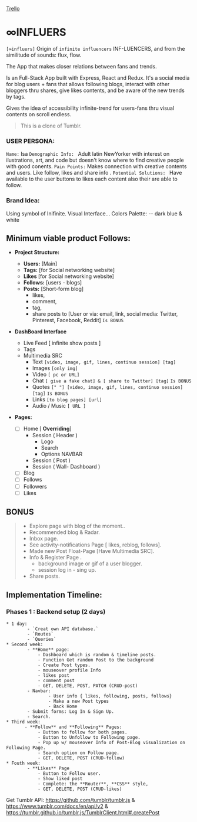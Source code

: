[Trello](https://trello.com/b/BdiIr9lF )

# ∞INFLUERS
`[∞influers]` Origin of `infinite influencers` INF-LUENCERS, and from the similitude of sounds: flux, flow.

The App that makes closer relations between fans and trends. 

Is an Full-Stack App built with Express, React and Redux. It's a social media for blog users + fans that allows following blogs, interact with other bloggers thru shares, give likes contents, and be aware of the new trends by tags.

Gives the idea of accessibility infinite-trend for users-fans thru visual contents on scroll endless.
> This is a clone of Tumblr.

### USER PERSONA: 

`Name:` Isa
`Demographic Info: ` Adult latin NewYorker with interest on ilustrations, art, and code but doesn't know where to find creative people with good conents. 
`Pain Points:`  Makes connection with creative contents and users. Like follow, likes and share info . 
`Potential Solutions: ` Have available to the user buttons to likes each content also their are able to follow.

### Brand Idea: 
Using symbol of Inifinite.
Visual Interface...
Colors Palette: -- dark blue & white 

## Minimum viable product Follows:
  - **Project Structure:** 
    - **Users:** [Main]
    - **Tags:**  [for Social networking website]
    - **Likes**  [for Social networking website]
    - **Follows:** [users - blogs]
    - **Posts:** [Short-form blog] 
        - likes, 
        - comment, 
        - tag,
        - share posts to [User or via: email, link, social media: Twitter, Pinterest, Facebook, Reddit] `Is BONUS`

 - **DashBoard Interface**
     - Live Feed [ infinite show posts ]
     - Tags
     - Multimedia SRC
        - Text `[video, image, gif, lines, continuo session] [tag]`
        - Images `[only img]`
        - Video `[ pc or URL]`
        - Chat `[ give a fake chat] & [ share to Twitter] [tag]` `Is BONUS`
        - Quotes `[" "] [video, image, gif, lines, continuo session] [tag]` `Is BONUS`
        - Links `[to blog pages] [url]`
        - Audio / Music `[ URL ]`

 - **Pages:**
    - [ ] Home [ **Overriding**]
        - Session ( Header )
            - Logo
            - Search
            - Options NAVBAR
        - Session ( Post )
        - Session ( Wall- Dashboard )
    - [ ] Blog
    - [ ] Follows 
    - [ ] Followers
    - [ ] Likes 

## BONUS
>    - Explore page with blog of the moment..
>    - Recommended blog & Radar.
>    - Inbox page.
>    - See activity-notifications Page [ likes, reblog, follows].
>    - Made new Post Float-Page [Have Multimedia SRC].
>    - Info & Register Page .
>        - background image or gif of a user blogger.
>        - session log in - sing up.
>   - Share posts.

## Implementation Timeline: 
### Phases 1 : Backend setup (2 days)
    * 1 day: 
            - `Creat own API database.`
            - `Routes`
            - `Queries`
    * Second week:
            - **Home** page:
                - Dashboard which is random & timeline posts.
                - Function Get random Post to the background 
                - Create Post types.
                - mouseover profile Info
                - likes post
                - comment post
                - GET, DELETE, POST, PATCH (CRUD-post)
            - Navbar: 
                    - User info { likes, following, posts, follows}
                    - Make a new Post types
                    - Back Home 
            - Submit forms: Log In & Sign Up.
            - Search.
    * Third week:
           - **Follow** and **Following** Pages:
                - Button to follow for both pages.
                - Button to Unfollow to Following page.
                - Pop up w/ mouseover Info of Post-Blog visualization on Following Page.
                - Search option on Follow page.
                - GET, DELETE, POST (CRUD-follow)
    * Fouth week: 
            - **Likes** Page
                - Button to Follow user.
                - Show liked post
                - Complete: the **Router**, **CSS** style,
                - GET, DELETE, POST (CRUD-likes) 


Get Tumblr API: https://github.com/tumblr/tumblr.js  & https://www.tumblr.com/docs/en/api/v2 & https://tumblr.github.io/tumblr.js/TumblrClient.html#.createPost